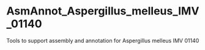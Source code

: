 # AsmAnnot_Aspergillus_melleus_IMV_01140
Tools to support assembly and annotation for Aspergillus melleus IMV 01140
